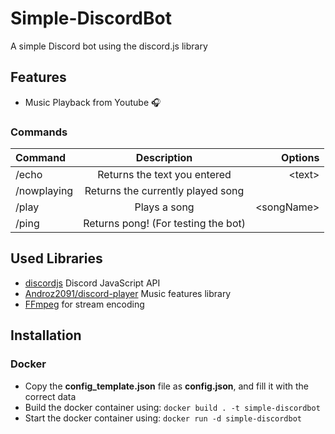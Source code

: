 # Simple-DiscordBot
A simple Discord bot using the discord.js library

## Features

- Music Playback from Youtube 🎧

### Commands

| Command     | Description                         | Options               |
| :---        |    :----:                           |          ---:         |
| /echo       | Returns the text you entered        | \<text>               |
| /nowplaying | Returns the currently played song   |                       |
| /play       | Plays a song                        | \<songName>           |
| /ping       | Returns pong! (For testing the bot) |                       |

## Used Libraries

- [discordjs](https://github.com/discordjs/discord.js) Discord JavaScript API
- [Androz2091/discord-player](https://github.com/Androz2091/discord-player) Music features library
- [FFmpeg](https://ffmpeg.org) for stream encoding

## Installation

### Docker

- Copy the **config_template.json** file as **config.json**, and fill it with the correct data
- Build the docker container using: `docker build . -t simple-discordbot`
- Start the docker container using: `docker run -d simple-discordbot`